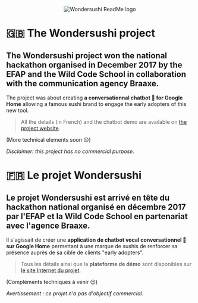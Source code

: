 <p align="center"><img src="https://s26.postimg.org/hrlfmruu1/wondersushilogotext250.png" alt="Wondersushi ReadMe logo")</p>

# 🇬🇧 The Wondersushi project

## The Wondersushi project won the national hackathon organised in December 2017 by the EFAP and the Wild Code School in collaboration with the communication agency Braaxe.

The project was about creating **a conversationnal chatbot 🤖 for Google Home** allowing a famous sushi brand to engage the early adopters of this new tool.

> All the details (in French) and the chatbot demo are available on [the project website](https://wondersushi.herokuapp.com).

(More technical elements soon 😉)

*Disclaimer: this project has no commercial purpose.*

# 🇫🇷 Le projet Wondersushi

## Le projet Wondersushi est **arrivé en tête du hackathon national** organisé en décembre 2017 par l'EFAP et la Wild Code School en partenariat avec l'agence Braaxe.

Il s'agissait de créer une **application de chatbot vocal conversationnel 🤖 sur Google Home** permettant à une marque de sushis de renforcer sa présence auprès de sa cible de clients "early adopters".

> Tous les détails ainsi que la **plateforme de démo** sont disponibles sur [le site Internet du projet](https://wondersushi.herokuapp.com).

(Compléments techniques à venir 😉)

*Avertissement : ce projet n'a pas d'objectif commercial.*